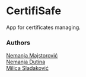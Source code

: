 # CertifiSafe
App for certificates managing.

### Authors
[Nemanja Majstorović](github.com/Nemanja3314)  
[Nemanja Dutina](github.com/eXtremeNemanja)  
[Milica Sladaković](github.com/coma007)
